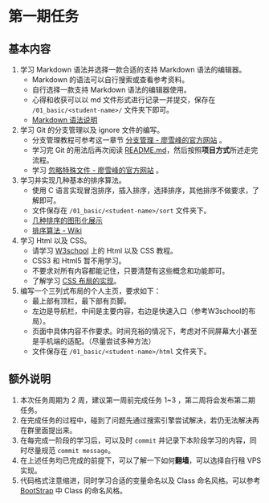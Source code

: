 # 第一期任务 #
## 基本内容 ##
1. 学习 Markdown 语法并选择一款合适的支持 Markdown 语法的编辑器。
    - Markdown 的语法可以自行搜索或查看参考资料。
    - 自行选择一款支持 Markdown 语法的编辑器使用。
    - 心得和收获可以以 md 文件形式进行记录一并提交，保存在 `/01_basic/<student-name>/` 文件夹下即可。
    - [Markdown 语法说明](http://wowubuntu.com/markdown/index.html)
2. 学习 Git 的分支管理以及 ignore 文件的编写。
    - 分支管理教程可参考这一章节 [分支管理 - 廖雪峰的官方网站](https://www.liaoxuefeng.com/wiki/0013739516305929606dd18361248578c67b8067c8c017b000/0013743862006503a1c5bf5a783434581661a3cc2084efa000) 。
    - 学习完 Git 的用法后再次阅读 [README.md](https://github.com/HUSTMeituanClub-Web/freshman-practice/tree/master)，然后按照**项目方式**所述走完流程。
    - 学习 [忽略特殊文件 - 廖雪峰的官方网站](https://www.liaoxuefeng.com/wiki/0013739516305929606dd18361248578c67b8067c8c017b000/0013758404317281e54b6f5375640abbb11e67be4cd49e0000) 。
3. 学习并实现几种基本的排序算法。
    - 使用 C 语言实现冒泡排序，插入排序，选择排序，其他排序不做要求，了解即可。
    - 文件保存在 `/01_basic/<student-name>/sort` 文件夹下。
    - [几种排序的图形化展示](https://visualgo.net/en/sorting)
    - [排序算法 - Wiki](https://zh.wikipedia.org/wiki/%E6%8E%92%E5%BA%8F%E7%AE%97%E6%B3%95)
4. 学习 Html 以及 CSS。
    - 请学习 [W3school](http://www.w3school.com.cn/) 上的 Html 以及 CSS 教程。
    - CSS3 和 Html5 暂不用学习。
    - 不要求对所有内容都能记住，只要清楚有这些概念和功能即可。
    - 了解学习 [CSS 布局的实现](http://zh.learnlayout.com/toc.html)。
5. 编写一个三列式布局的个人主页，要求如下：
    - 最上部有顶栏，最下部有页脚。
    - 左边是导航栏，中间是主要内容，右边是快速入口（参考W3school的布局）。
    - 页面中具体内容不作要求。时间充裕的情况下，考虑对不同屏幕大小甚至是手机端的适配。（尽量尝试多种方法）
    - 文件保存在 `/01_basic/<student-name>/html` 文件夹下。

## 额外说明 ##
1. 本次任务周期为 2 周，建议第一周前完成任务 1~3 ，第二周将会发布第二期任务。
2. 在完成任务的过程中，碰到了问题先通过搜索引擎尝试解决，若仍无法解决再在群里面提出来。
3. 在每完成一阶段的学习后，可以及时 `commit` 并记录下本阶段学习的内容，同时尽量规范 `commit message`。
4. 在上述任务均已完成的前提下，可以了解一下如何**翻墙**，可以选择自行租 VPS 实现。
5. 代码格式注意缩进，同时学习合适的变量命名以及 Class 命名风格。可以参考 [BootStrap](http://www.bootcss.com/) 中 Class 的命名风格。


